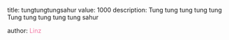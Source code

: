 title: tungtungtungsahur
value: 1000
description: Tung tung tung tung tung Tung tung tung tung tung sahur

author: <span style="color:#f275a1;">Linz</span>